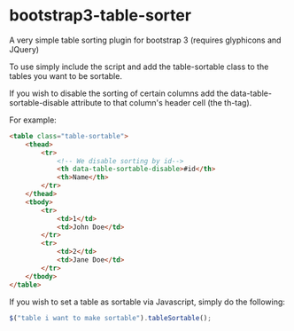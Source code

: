 # bootstrap3-table-sorter
A very simple table sorting plugin for bootstrap 3 (requires glyphicons and JQuery)


To use simply include the script and add the table-sortable class to the tables you want to be sortable.

If you wish to disable the sorting of certain columns add the data-table-sortable-disable attribute to that column's header cell (the th-tag).

For example:
```html
<table class="table-sortable">
    <thead>
        <tr>
            <!-- We disable sorting by id-->
            <th data-table-sortable-disable>#id</th>
            <th>Name</th>
        </tr>
    </thead>
    <tbody>
        <tr>
            <td>1</td>
            <td>John Doe</td>
        </tr>
        <tr>
            <td>2</td>
            <td>Jane Doe</td>
        </tr>
    </tbody>
</table>
```


If you wish to set a table as sortable via Javascript, simply do the following:
```js
$("table i want to make sortable").tableSortable();
```
